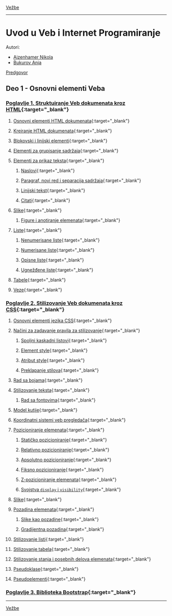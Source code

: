 [Vežbe](../README.md)

-----

# Uvod u Veb i Internet Programiranje

Autori:

- [Ajzenhamer Nikola](https://www.nikolaajzenhamer.rs)
- [Bukurov Anja](http://www.math.rs/~anja_bukurov)

[Predgovor](./Poglavlja/Predgovor/README.md)

## Deo 1 - Osnovni elementi Veba

### [Poglavlje 1. Struktuiranje Veb dokumenata kroz HTML](./Poglavlja/HTML/README.md){:target="_blank"}

1. [Osnovni elementi HTML dokumenata](./Poglavlja/HTML/README.md#11-osnovni-elementi-html-dokumenata){:target="_blank"}

2. [Kreiranje HTML dokumenata](./Poglavlja/HTML/README.md/#12-kreiranje-html-dokumenata){:target="_blank"}

3. [Blokovski i linijski elementi](./Poglavlja/HTML/README.md#13-blokovski-i-linijski-elementi){:target="_blank"}

4. [Elementi za grupisanje sadržaja](./Poglavlja/HTML/README.md#14-elementi-za-grupisanje-sadržaja){:target="_blank"}

5. [Elementi za prikaz teksta](./Poglavlja/HTML/README.md#15-elementi-za-prikaz-teksta){:target="_blank"}
   
   1. [Naslovi](./Poglavlja/HTML/README.md#151-naslovi){:target="_blank"}
   
   2. [Paragraf, novi red i separacija sadržaja](./Poglavlja/HTML/README.md#152-paragraf-novi-red-i-separacija-sadržaja){:target="_blank"}
   
   3. [Linijski tekst](./Poglavlja/HTML/README.md#153-linijski-tekst){:target="_blank"}
   
   4. [Citati](./Poglavlja/HTML/README.md#154-citati){:target="_blank"}

6. [Slike](./Poglavlja/HTML/README.md#16-slike){:target="_blank"}

   1. [Figure i anotiranje elemenata](./Poglavlja/HTML/README.md#161-figure-i-anotiranje-elemenata){:target="_blank"}

7. [Liste](./Poglavlja/HTML/README.md#17-liste){:target="_blank"}

   1. [Nenumerisane liste](./Poglavlja/HTML/README.md#171-nenumerisane-liste){:target="_blank"}

   2. [Numerisane liste](./Poglavlja/HTML/README.md#172-numerisane-liste){:target="_blank"}

   3. [Opisne liste](./Poglavlja/HTML/README.md#173-opisne-liste){:target="_blank"}

   4. [Ugnežđene liste](./Poglavlja/HTML/README.md#174-ugnežđene-liste){:target="_blank"}

8. [Tabele](./Poglavlja/HTML/README.md#18-tabele){:target="_blank"}

9. [Veze](./Poglavlja/HTML/README.md#19-veze){:target="_blank"}

### [Poglavlje 2. Stilizovanje Veb dokumenata kroz CSS](./Poglavlja/CSS/README.md){:target="_blank"}

1. [Osnovni elementi jezika CSS](./Poglavlja/CSS/README.md#21-osnovni-elementi-jezika-css){:target="_blank"}

2. [Načini za zadavanje pravila za stilizovanje](./Poglavlja/CSS/README.md#22-načini-za-zadavanje-pravila-za-stilizovanje){:target="_blank"}
   
   1. [Spoljni kaskadni listovi](./Poglavlja/CSS/README.md#221-spoljni-kaskadni-listovi){:target="_blank"}
   
   2. [Element style](./Poglavlja/CSS/README.md#222-element-style){:target="_blank"}
   
   3. [Atribut style](./Poglavlja/CSS/README.md#223-atribut-style){:target="_blank"}
   
   4. [Preklapanje stilova](./Poglavlja/CSS/README.md#224-preklapanje-stilova){:target="_blank"}

3. [Rad sa bojama](./Poglavlja/CSS/README.md#23-rad-sa-bojama){:target="_blank"}

4. [Stilizovanje teksta](./Poglavlja/CSS/README.md#24-stilizovanje-teksta){:target="_blank"}
   
   1. [Rad sa fontovima](./Poglavlja/CSS/README.md#241-rad-sa-fontovima){:target="_blank"}

5. [Model kutije](./Poglavlja/CSS/README.md#25-model-kutije){:target="_blank"}

6. [Koordinatni sistemi veb pregledača](./Poglavlja/CSS/README.md#26-koordinatni-sistemi-veb-pregledača){:target="_blank"}

7. [Pozicioniranje elemenata](./Poglavlja/CSS/README.md#27-pozicioniranje-elemenata){:target="_blank"}

   1. [Statičko pozicioniranje](./Poglavlja/CSS/README.md#271-statičko-pozicioniranje){:target="_blank"}

   2. [Relativno pozicioniranje](./Poglavlja/CSS/README.md#272-relativno-pozicioniranje){:target="_blank"}

   3. [Apsolutno pozicioniranje](./Poglavlja/CSS/README.md#273-apsolutno-pozicioniranje){:target="_blank"}

   4. [Fiksno pozicioniranje](./Poglavlja/CSS/README.md#274-fiksno-pozicioniranje){:target="_blank"}

   5. [Z-pozicioniranje elemenata](./Poglavlja/CSS/README.md#275-z-pozicioniranje-elemenata){:target="_blank"}

   6. [Svojstva `display` i `visibility`](./Poglavlja/CSS/README.md#276-svojstva-display-i-visibility){:target="_blank"}

8. [Slike](./Poglavlja/CSS/README.md#28-slike){:target="_blank"}

9. [Pozadina elemenata](./Poglavlja/CSS/README.md#29-pozadina-elemenata){:target="_blank"}

   1. [Slike kao pozadine](./Poglavlja/CSS/README.md#291-slike-kao-pozadine){:target="_blank"}

   2. [Gradijentna pozadina](./Poglavlja/CSS/README.md#292-gradijentna-pozadina){:target="_blank"}

10. [Stilizovanje listi](./Poglavlja/CSS/README.md#210-stilizovanje-listi){:target="_blank"}

11. [Stilizovanje tabela](./Poglavlja/CSS/README.md#211-stilizovanje-tabela){:target="_blank"}

12. [Stilizovanje stanja i posebnih delova elemenata](./Poglavlja/CSS/README.md#212-stilizovanje-stanja-i-posebnih-delova-elemenata){:target="_blank"}

   1. [Pseudoklase](./Poglavlja/CSS/README.md#2121-pseudoklase){:target="_blank"}

   2. [Pseudoelementi](./Poglavlja/CSS/README.md#2122-pseudoelementi){:target="_blank"}

### [Poglavlje 3. Biblioteka Bootstrap](./Poglavlja/Bootstrap/README.md){:target="_blank"}

-----

[Vežbe](../README.md)
